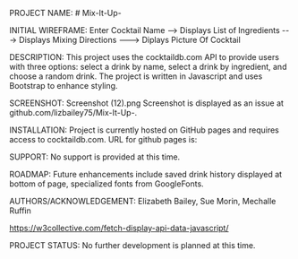 PROJECT NAME: # Mix-It-Up-

INITIAL WIREFRAME:
Enter Cocktail Name --> Displays List of Ingredients ---> Displays Mixing Directions ---> Diplays Picture Of Cocktail

DESCRIPTION: This project uses the cocktaildb.com API to provide users with three options: select a drink by name,
select a drink by ingredient, and choose a random drink. The project is written in Javascript and uses Bootstrap to enhance styling.


SCREENSHOT:
Screenshot (12).png 
Screenshot is displayed as an issue at github.com/lizbailey75/Mix-It-Up-.

INSTALLATION: Project is currently hosted on GitHub pages and requires access to cocktaildb.com.
URL for github pages is:  

SUPPORT: No support is provided at this time.

ROADMAP: Future enhancements include saved drink history displayed at bottom of page, specialized fonts from GoogleFonts.

AUTHORS/ACKNOWLEDGEMENT: Elizabeth Bailey, Sue Morin, Mechalle Ruffin

https://w3collective.com/fetch-display-api-data-javascript/

PROJECT STATUS: 
No further development is planned at this time.